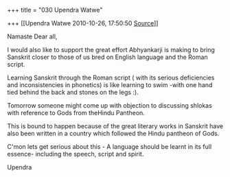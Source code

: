+++
title = "030 Upendra Watwe"

+++
[[Upendra Watwe	2010-10-26, 17:50:50 [Source](https://groups.google.com/g/samskrita/c/foDAE7fQS9A)]]



Namaste Dear all,

I would also like to support the great effort Abhyankarji is making to bring Sanskrit closer to those of us bred on English language and the Roman script.

  

Learning Sanskrit through the Roman script ( with its serious deficiencies and inconsistencies in phonetics) is like learning to swim -with one hand tied behind the back and stones on the legs :).

  

Tomorrow someone might come up with objection to discussing shlokas with reference to Gods from theHindu Pantheon.

This is bound to happen because of the great literary works in Sanskrit have also been written in a country which followed the Hindu pantheon of Gods.



C'mon lets get serious about this - A language should be learnt in its full essence- including the speech, script and spirit.

  

Upendra

  

